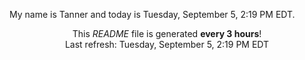 My name is Tanner and today is Tuesday, September 5, 2:19 PM EDT.

<p align="center">This <i>README</i> file is generated <b>every 3 hours</b>!</br>Last refresh: Tuesday, September 5, 2:19 PM EDT<br /></p>
